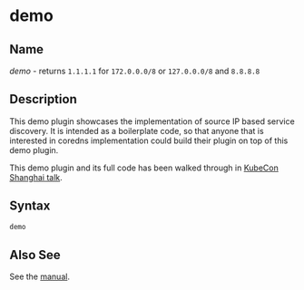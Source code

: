 # demo

## Name

*demo* - returns `1.1.1.1` for `172.0.0.0/8` or `127.0.0.0/8` and `8.8.8.8`

## Description

This demo plugin showcases the implementation of source IP based service discovery.
It is intended as a boilerplate code, so that anyone that is interested in coredns
implementation could build their plugin on top of this demo plugin.

This demo plugin and its full code has been walked through in [KubeCon Shanghai talk](https://schd.ws/hosted_files/kccncchina2018english/db/KubeCon%20-%20CoreDNS%20Deep%20Dive.pdf).

## Syntax

~~~ txt
demo
~~~

## Also See

See the [manual](https://coredns.io/manual).
